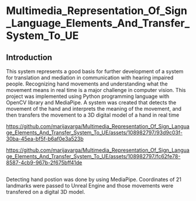 # Multimedia_Representation_Of_Sign_Language_Elements_And_Transfer_System_To_UE

## Introduction

This system represents a good basis for further development of a system for translation and mediation in communication with hearing impaired people.
Recognizing hand movements and understanding what the movement means in real time is a major challenge in computer vision.
This project was implemented using Python programming language with OpenCV library and MediaPipe.
A system was created that detects the movement of the hand and interprets the meaning of the movement, and then transfers the movement to a 3D digital model of a hand in real time





https://github.com/marijavarga/Multimedia_Representation_Of_Sign_Language_Elements_And_Transfer_System_To_UE/assets/108982797/93d9c03f-30ba-45ea-bf5f-b6af0e3a523b







https://github.com/marijavarga/Multimedia_Representation_Of_Sign_Language_Elements_And_Transfer_System_To_UE/assets/108982797/fc62fe78-8587-4cb9-967b-2f675bff41de





## 

Detecting hand postion was done by using MediaPipe. Coordinates of 21 landmarks were passed to Unreal Engine and those movements were transfered on a digital 3D model. 

